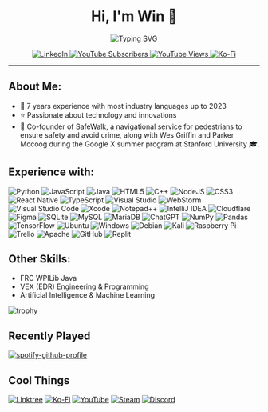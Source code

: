 <h1 align="center">Hi, I'm Win 👋</h1>

<p align="center">
 <a href="https://git.io/typing-svg"><img src="https://readme-typing-svg.demolab.com?font=Mona+Sans&size=30&duration=3000&pause=1000&color=FFFFFF&center=true&vCenter=true&width=500&lines=Highschool+Student;8+Years+Experience;Always+Learning+New+Things" alt="Typing SVG" /></a>
</p>
<p align="center">
 <a href="https://www.linkedin.com/in/win-htet-lin-96ab8b252/">
  <img src="https://img.shields.io/badge/linkedin-%230077B5.svg?style=for-the-badge&logo=linkedin&logoColor=white" alt="LinkedIn" />
</a>
 <a href="https://www.youtube.com/@pa1ntexe">
<img src="https://img.shields.io/youtube/channel/subscribers/UC7MAEwG_NPLdQd2sEYjxTxQ?style=for-the-badge&logo=youtube&logoColor=white" alt="YouTube Subscribers" />
 </a>
 <a href="https://www.youtube.com/@pa1ntexe">
<img src="https://img.shields.io/youtube/channel/views/UC7MAEwG_NPLdQd2sEYjxTxQ?style=for-the-badge&logo=youtube&logoColor=white" alt="YouTube Views" />
 </a>
 <a href="https://ko-fi.com/astrogamer54">
  <img src="https://img.shields.io/badge/Ko--fi-F16061?style=for-the-badge&logo=ko-fi&logoColor=white" alt="Ko-Fi" />
</a>
</p>

***

## About Me:
- 📅 7 years experience with most industry languages up to 2023
- ⭐️ Passionate about technology and innovations
- 🚀 Co-founder of SafeWalk, a navigational service for pedestrians to ensure safety and avoid crime, along with Wes Griffin and Parker Mccoog during the Google X summer program at Stanford University 🎓.

## Experience with:
![Python](https://img.shields.io/badge/python-3670A0?style=for-the-badge&logo=python&logoColor=ffdd54) ![JavaScript](https://img.shields.io/badge/javascript-%23323330.svg?style=for-the-badge&logo=javascript&logoColor=%23F7DF1E) ![Java](https://img.shields.io/badge/java-%23ED8B00.svg?style=for-the-badge&logo=openjdk&logoColor=white) ![HTML5](https://img.shields.io/badge/html5-%23E34F26.svg?style=for-the-badge&logo=html5&logoColor=white) ![C++](https://img.shields.io/badge/c++-%2300599C.svg?style=for-the-badge&logo=c%2B%2B&logoColor=white) ![NodeJS](https://img.shields.io/badge/node.js-6DA55F?style=for-the-badge&logo=node.js&logoColor=white) ![CSS3](https://img.shields.io/badge/css3-%231572B6.svg?style=for-the-badge&logo=css3&logoColor=white) ![React Native](https://img.shields.io/badge/react_native-%2320232a.svg?style=for-the-badge&logo=react&logoColor=%2361DAFB) ![TypeScript](https://img.shields.io/badge/typescript-%23007ACC.svg?style=for-the-badge&logo=typescript&logoColor=white) ![Visual Studio](https://img.shields.io/badge/Visual%20Studio-5C2D91.svg?style=for-the-badge&logo=visual-studio&logoColor=white) ![WebStorm](https://img.shields.io/badge/webstorm-143?style=for-the-badge&logo=webstorm&logoColor=white&color=black)
 ![Visual Studio Code](https://img.shields.io/badge/Visual%20Studio%20Code-0078d7.svg?style=for-the-badge&logo=visual-studio-code&logoColor=white) ![Xcode](https://img.shields.io/badge/Xcode-007ACC?style=for-the-badge&logo=Xcode&logoColor=white) ![Notepad++](https://img.shields.io/badge/Notepad++-90E59A.svg?style=for-the-badge&logo=notepad%2b%2b&logoColor=black) ![IntelliJ IDEA](https://img.shields.io/badge/IntelliJIDEA-000000.svg?style=for-the-badge&logo=intellij-idea&logoColor=white) ![Cloudflare](https://img.shields.io/badge/Cloudflare-F38020?style=for-the-badge&logo=Cloudflare&logoColor=white) ![Figma](https://img.shields.io/badge/figma-%23F24E1E.svg?style=for-the-badge&logo=figma&logoColor=white) ![SQLite](https://img.shields.io/badge/sqlite-%2307405e.svg?style=for-the-badge&logo=sqlite&logoColor=white) ![MySQL](https://img.shields.io/badge/mysql-%2300f.svg?style=for-the-badge&logo=mysql&logoColor=white) ![MariaDB](https://img.shields.io/badge/MariaDB-003545?style=for-the-badge&logo=mariadb&logoColor=white) ![ChatGPT](https://img.shields.io/badge/chatGPT-74aa9c?style=for-the-badge&logo=openai&logoColor=white) ![NumPy](https://img.shields.io/badge/numpy-%23013243.svg?style=for-the-badge&logo=numpy&logoColor=white) ![Pandas](https://img.shields.io/badge/pandas-%23150458.svg?style=for-the-badge&logo=pandas&logoColor=white) ![TensorFlow](https://img.shields.io/badge/TensorFlow-%23FF6F00.svg?style=for-the-badge&logo=TensorFlow&logoColor=white) ![Ubuntu](https://img.shields.io/badge/Ubuntu-E95420?style=for-the-badge&logo=ubuntu&logoColor=white) ![Windows](https://img.shields.io/badge/Windows-0078D6?style=for-the-badge&logo=windows&logoColor=white) ![Debian](https://img.shields.io/badge/Debian-D70A53?style=for-the-badge&logo=debian&logoColor=white) ![Kali](https://img.shields.io/badge/Kali-268BEE?style=for-the-badge&logo=kalilinux&logoColor=white) ![Raspberry Pi](https://img.shields.io/badge/-RaspberryPi-C51A4A?style=for-the-badge&logo=Raspberry-Pi) ![Trello](https://img.shields.io/badge/Trello-%23026AA7.svg?style=for-the-badge&logo=Trello&logoColor=white) ![Apache](https://img.shields.io/badge/apache-%23D42029.svg?style=for-the-badge&logo=apache&logoColor=white) ![GitHub](https://img.shields.io/badge/github-%23121011.svg?style=for-the-badge&logo=github&logoColor=white) ![Replit](https://img.shields.io/badge/Replit-DD1200?style=for-the-badge&logo=Replit&logoColor=white)



## Other Skills:
- FRC WPILib Java
- VEX (EDR) Engineering & Programming
- Artificial Intelligence & Machine Learning
  
![trophy](https://github-profile-trophy.vercel.app/?username=MostOriginalIGN&theme=onedark&rank=-C,-?)

## Recently Played
[![spotify-github-profile](https://spotify-github-profile.vercel.app/api/view?uid=fwvjsrdwekrprwyoy7uwpftyq&cover_image=true&theme=natemoo-re&show_offline=false&background_color=121212&interchange=true&bar_color=53b14f&bar_color_cover=false)](https://spotify-github-profile.vercel.app/api/view?uid=fwvjsrdwekrprwyoy7uwpftyq&redirect=true)
## Cool Things
[![Linktree](https://img.shields.io/badge/linktree-1de9b6?style=for-the-badge&logo=linktree&logoColor=white)](https://linktr.ee/astrogamer54) [![Ko-Fi](https://img.shields.io/badge/Ko--fi-F16061?style=for-the-badge&logo=ko-fi&logoColor=white)](https://ko-fi.com/astrogamer54) [![YouTube](https://img.shields.io/badge/YouTube-%23FF0000.svg?style=for-the-badge&logo=YouTube&logoColor=white)](https://youtube.com/@Astrogamer54) [![Steam](https://img.shields.io/badge/steam-%23000000.svg?style=for-the-badge&logo=steam&logoColor=white)](https://steamcommunity.com/id/Astrogamer54) [![Discord](https://img.shields.io/badge/Discord-%235865F2.svg?style=for-the-badge&logo=discord&logoColor=white)](https://discord.com/users/547634481935286282) 
